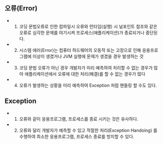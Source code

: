 ## 오류(Error)
* 1. 코딩 문법오류로 인한 컴파일시 오류와 런타임(실행) 시 널포인트 참조와 같은 오류로 심각한 문제를 야기시켜 프로세스(애플리케이션)가 종료되거나 중단된다.
* 2. 시스템 에러(Error)는 컴퓨터 하드웨어의 오동작 또는 고장으로 인해 응용프로그램에 이상이 생겼거나  JVM 실행에 문제가 생겼을 경우 발생하는 것
* 3. 코딩 문법 오류가 아닌 경우 개발자가 미리 예측하여 처리할 수 없는 경우가 많아 애플리케이션에서 오류에 대한 처리(해결)를 할 수 없는 경우가 많다
* 4. 오류가 발생하는 상황을 미리 예측하여 Exception 처럼 핸들링 할 수도 있다.
## Exception
* 1. 오류와 같이 응용프로그램, 프로세스를 종료 시키는 것은 유사하다.
* 2. 오류와 달리 개발자가 예측할 수 있고 적절한 처리(Exception Handoing) 를 수행하여 최소한 응용프로그램, 프로세스 종료를 방지할 수 있다.